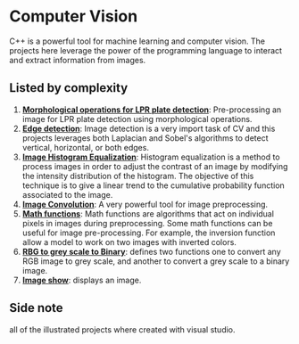 # Computer Vision

C++ is a powerful tool for machine learning and computer vision. The projects here leverage the power of the programming language to interact and extract information from images.

## Listed by complexity

1. [**Morphological operations for LPR plate detection**](Morphological%20operations/Morphological%20operations): Pre-processing an image for LPR plate detection using morphological operations.
2. [**Edge detection**](Edge%20Detection/Edge%20Detection): Image detection is a very import task of CV and this projects leverages both Laplacian and Sobel's algorithms to detect vertical, horizontal, or both edges.
3. [**Image Histogram Equalization**](Equalize%20Histogram/Equalize%20Histogram): Histogram equalization is a method to process images in order to adjust the contrast of an image by modifying the intensity distribution of the histogram. The objective of this technique is to give a linear trend to the cumulative probability function associated to the image.
4. [**Image Convolution**](Image%20Convolution/Image%20Convolution): A very powerful tool for image preprocessing.
5. [**Math functions**](Math%20functions/Math%20functions): Math functions are algorithms that act on individual pixels in images during preprocessing. Some math functions can be useful for image pre-processing. For example, the inversion function allow a model to work on two images with inverted colors.
6. [**RBG to grey scale to Binary**](RGB%20to%20Grey%20scale%20to%20Binary): defines two functions one to convert any RGB image to grey scale, and another to convert a grey scale to a binary image.
7. [**Image show**](show_image): displays an image.

## Side note

all of the illustrated projects where created with visual studio.
